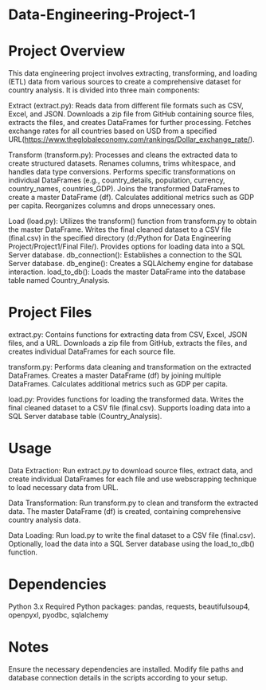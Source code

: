 # Data-Engineering-Project-1

# Project Overview
This data engineering project involves extracting, transforming, and loading (ETL) data from various sources to create a comprehensive dataset for country analysis. It is divided into three main components:

Extract (extract.py):
Reads data from different file formats such as CSV, Excel, and JSON.
Downloads a zip file from GitHub containing source files, extracts the files, and creates DataFrames for further processing.
Fetches exchange rates for all countries based on USD from a specified URL(https://www.theglobaleconomy.com/rankings/Dollar_exchange_rate/).

Transform (transform.py):
Processes and cleans the extracted data to create structured datasets.
Renames columns, trims whitespace, and handles data type conversions.
Performs specific transformations on individual DataFrames (e.g., country_details, population, currency, country_names, countries_GDP).
Joins the transformed DataFrames to create a master DataFrame (df).
Calculates additional metrics such as GDP per capita.
Reorganizes columns and drops unnecessary ones.

Load (load.py):
Utilizes the transform() function from transform.py to obtain the master DataFrame.
Writes the final cleaned dataset to a CSV file (final.csv) in the specified directory (d:/Python for Data Engineering Project/Project1/Final File/).
Provides options for loading data into a SQL Server database.
db_connection(): Establishes a connection to the SQL Server database.
db_engine(): Creates a SQLAlchemy engine for database interaction.
load_to_db(): Loads the master DataFrame into the database table named Country_Analysis.

# Project Files

extract.py:
Contains functions for extracting data from CSV, Excel, JSON files, and a URL.
Downloads a zip file from GitHub, extracts the files, and creates individual DataFrames for each source file.

transform.py:
Performs data cleaning and transformation on the extracted DataFrames.
Creates a master DataFrame (df) by joining multiple DataFrames.
Calculates additional metrics such as GDP per capita.

load.py:
Provides functions for loading the transformed data.
Writes the final cleaned dataset to a CSV file (final.csv).
Supports loading data into a SQL Server database table (Country_Analysis).

# Usage

Data Extraction:
Run extract.py to download source files, extract data, and create individual DataFrames for each file and use webscrapping technique to load necessary data from URL.

Data Transformation:
Run transform.py to clean and transform the extracted data.
The master DataFrame (df) is created, containing comprehensive country analysis data.

Data Loading:
Run load.py to write the final dataset to a CSV file (final.csv).
Optionally, load the data into a SQL Server database using the load_to_db() function.

# Dependencies
Python 3.x
Required Python packages: pandas, requests, beautifulsoup4, openpyxl, pyodbc, sqlalchemy

# Notes
Ensure the necessary dependencies are installed.
Modify file paths and database connection details in the scripts according to your setup.
